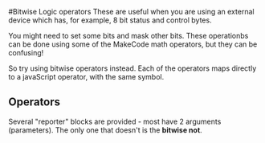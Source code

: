 #Bitwise Logic operators
These are useful when you are using an external device which has, for example, 8 bit status and control bytes.

You might need to set some bits and mask other bits. These operationbs can be done using some of the MakeCode math operators, but they can be confusing!

So try using bitwise operators instead. Each of the operators maps directly to a javaScript operator, with the same symbol.

## Operators
Several "reporter" blocks are provided - most have 2 arguments (parameters). The only one that doesn't is the **bitwise not**.


